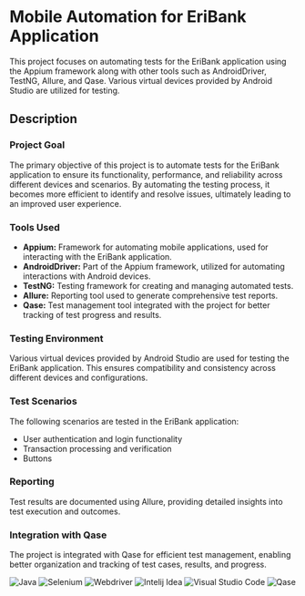# Mobile Automation for EriBank Application

This project focuses on automating tests for the EriBank application using the Appium framework along with other tools such as AndroidDriver, TestNG, Allure, and Qase. Various virtual devices provided by Android Studio are utilized for testing.

## Description

### Project Goal
The primary objective of this project is to automate tests for the EriBank application to ensure its functionality, performance, and reliability across different devices and scenarios. By automating the testing process, it becomes more efficient to identify and resolve issues, ultimately leading to an improved user experience.

### Tools Used
- **Appium:** Framework for automating mobile applications, used for interacting with the EriBank application.
- **AndroidDriver:** Part of the Appium framework, utilized for automating interactions with Android devices.
- **TestNG:** Testing framework for creating and managing automated tests.
- **Allure:** Reporting tool used to generate comprehensive test reports.
- **Qase:** Test management tool integrated with the project for better tracking of test progress and results.

### Testing Environment
Various virtual devices provided by Android Studio are used for testing the EriBank application. This ensures compatibility and consistency across different devices and configurations.

### Test Scenarios
The following scenarios are tested in the EriBank application:
- User authentication and login functionality
- Transaction processing and verification
- Buttons

### Reporting
Test results are documented using Allure, providing detailed insights into test execution and outcomes.

### Integration with Qase
The project is integrated with Qase for efficient test management, enabling better organization and tracking of test cases, results, and progress.

![Java](https://img.shields.io/badge/Java-%230A1A2F?style=flat&logo=openjdk&logoColor=%236875CD) ![Selenium](https://img.shields.io/badge/Selenium-%230A1A2F?style=flat&logo=Selenium&logoColor=%2300cc00) ![Webdriver](https://img.shields.io/badge/Webdriver-%230A1A2F?style=flat&logo=Webdriver
) ![Intelij Idea](https://img.shields.io/badge/-IntelliJ%20IDEA-0A1A2F?style=flat&logo=intelliJ-idea&logoColor=0a76ef) ![Visual Studio Code](https://img.shields.io/badge/Visual%20Studio%20Code-%230A1A2F?style=flat&logo=Visual%20Studio&logoColor=%2348aaeb) ![Qase](https://img.shields.io/badge/Qase-%230A1A2F?style=flat&logo=Qase&logoColor=%236875CD)
